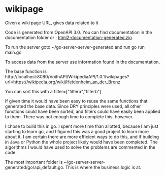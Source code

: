 
# wikipage
Given a wiki page URL, gives data related to it

Code is generated from OpenAPI 3.0. You can find documentation in the documentation folder or : [html2-documentation-generated.zip](https://github.com/wchristi0101/wikipage/files/6683217/html2-documentation-generated.zip)

To run the server goto ~/go-server-server-generated and run go run main.go

To access data from the server use information found in the documentation. 

The base function is http://localhost:8080/VoithAPI/WikipediaAPI/1.0.1/wikipages?url=https://wikipedia.org/wiki/Heidenheim_an_der_Brenz

You can sort this with a filter=["filtera","filterb"]

If given time it would have been easy to reuse the same functions that generated the base data. Since DRY principles were used, all other functions could have been sorted, and filters could have easily been applied to them. There was not enough time to complete this, however.

I chose to build this in go. I spent more time than allotted, because I am just starting to learn go, and I figured this was a good project to learn more about it. I am certain there are more efficient ways to do this, and if building in Java or Python the whole project likely would have been completed. The algorithms I would have used to solve the problems are commented in the code.

The most important folder is ~/go-server-server-generated/go/api_default.go. This is where the business logic is at. 
